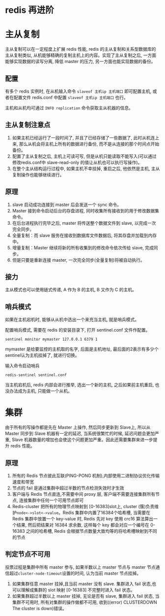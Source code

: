 # redis 再进阶
# 主从复制
主从复制可以在一定程度上扩展 redis 性能, redis 的主从复制和关系型数据库的主从复制类似, 从机能够精确的复制主机上的内容。实现了主从复制之后, 一方面能够实现数据的读写分离, 降低 master 的压力, 另一方面也能实现数据的备份。
## 配置
有多个 redis 实例时, 在从机输入命令 `slaveof 主机ip 主机端口` 即可配置主机, 或者在配置文件 redis.conf 中配置 `slaveof 主机ip 主机端口` 也行。

主机和从机均可通过 `INFO replication` 命令获取主从机器的信息。

## 主从复制注意点
1. 如果主机已经运行了一段时间了, 并且了已经存储了一些数据了, 此时从机连上来, 那么从机会将主机上所有的数据进行备份, 而不是从连接的那个时间点开始备份。
2. 配置了主从复制之后, 主机上可读可写, 但是从机只能读取不能写入(可以通过修改redis.conf中 slave-read-only 的值让从机也可以执行写操作)。
3. 在整个主从结构运行过程中, 如果主机不幸挂掉, 重启之后, 他依然是主机, 主从复制操作也能够继续进行。

## 原理
1. slave 启动成功连接到 master 后会发送一个 sync 命令。
2. Master 接到命令启动后台的存盘进程, 同时收集所有接收到的用于修改数据集命令。
3. 在后台进程执行完毕之后, master 将传送整个数据文件到 slave, 以完成一次完全同步。
4. 全量复制：而 slave 服务在接收到数据库文件数据后, 将其存盘并加载到内存中。
5. 增量复制：Master 继续将新的所有收集到的修改命令依次传给 slave, 完成同步。
6. 但是只要是重新连接 master, 一次完全同步(全量复制)将被自动执行。

## 接力
主从模式也可以使用链式传递, A 作为 B 的主机, B 又作为 C 的主机。

## 哨兵模式
如果在主机宕机时, 能够从从机中选出一个来充当主机, 就是哨兵模式。

配置哨兵模式, 需要在 redis 的安装目录下, 打开 sentinel.conf 文件作配置。
```
sentinel monitor mymaster 127.0.0.1 6379 1
```
mymaster 是给要监控的主机取的名字, 后面是主机地址, 最后面的2表示有多少个sentinel认为主机挂掉了, 就进行切换。

输入命令启动哨兵
```
redis-sentinel sentinel.conf
```

当主机宕机后, redis 内部会进行推举, 选出一个新的主机, 之后如果前主机重启, 也没办法成为主机, 只能做一个从机。

# 集群
由于所有的写操作都是先在 Master 上操作, 然后同步更新到 Slave上, 所以从 Master 同步到 Slave 机器有一定的延迟, 当系统很繁忙的时候, 延迟问题会更加严重, Slave 机器数量的增加也会使这个问题更加严重。因此还需要集群来进一步提升 redis 性能。

## 原理
1. 所有的 Redis 节点彼此互联(PING-PONG 机制),内部使用二进制协议优化传输速度和带宽
2. 节点的 fail 是通过集群中超过半数的节点检测失效时才生效
3. 客户端与 Redis 节点直连,不需要中间 proxy 层, 客户端不需要连接集群所有节点, 连接集群中任何一个可用节点即可
4. Redis-cluster 把所有的物理节点映射到 [0-16383]slot上, cluster (簇)负责维护`node<->slot<->value`。Redis 集群中内置了16384个哈希槽, 当需要在 Redis 集群中放置一个 key-value 时, Redis 先对 key 使用 crc16 算法算出一个结果, 然后把结果对 16384 求余数, 这样每个 key 都会对应一个编号在 0-16383 之间的哈希槽, Redis  会根据节点数量大致均等的将哈希槽映射到不同的节点

## 判定节点不可用
投票过程是集群中所有 master 参与, 如果半数以上 master 节点与 master 节点通信超过`cluster-node-timeout`设置的时间, 认为当前 master 节点挂掉。

1. 如果集群任意 master 挂掉,且当前 master 没有 slave. 集群进入 fail 状态,也可以理解成集群的 slot 映射 [0-16383] 不完整时进入 fail 状态。
2. 如果集群超过半数以上 master 挂掉, 无论是否有 slave, 集群进入 fail 状态, 当集群不可用时, 所有对集群的操作做都不可用, 收到((error) CLUSTERDOWN The cluster is down)错误。